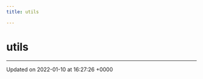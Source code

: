 ```yaml
---
title: utils

---
```


# utils








-------------------------------

Updated on 2022-01-10 at 16:27:26 +0000